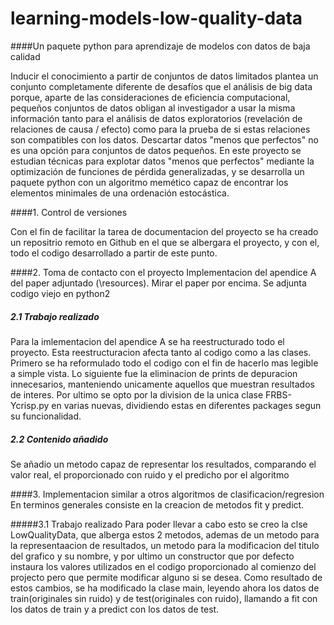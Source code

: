 # learning-models-low-quality-data
####Un paquete python para aprendizaje de modelos con datos de baja calidad 

Inducir el conocimiento a partir de conjuntos de datos limitados plantea un conjunto completamente diferente de desafíos
que el análisis de big data porque, aparte de las consideraciones de eficiencia computacional, pequeños conjuntos de 
datos obligan al investigador a usar la misma información tanto para el análisis de datos exploratorios (revelación de 
relaciones de causa / efecto) como para la prueba de si estas relaciones son compatibles con los datos. Descartar datos
"menos que perfectos" no es una opción para conjuntos de datos pequeños. En este proyecto se estudian técnicas para
explotar datos "menos que perfectos" mediante la optimización de funciones de pérdida generalizadas, y se desarrolla 
un paquete python con un algoritmo memético capaz de encontrar los elementos minimales de una ordenación estocástica.

####1. Control de versiones

Con el fin de facilitar la tarea de documentacion del proyecto se ha creado un repositrio remoto en Github en el que se
albergara el proyecto, y con el, todo el codigo desarrollado a partir de este punto. 

####2. Toma de contacto con el proyecto
Implementacion del apendice A del paper adjuntado (\resources). Mirar el paper por encima. Se adjunta codigo  viejo en python2

#####  2.1 Trabajo realizado
Para la imlementacion del apendice A se ha reestructurado todo el proyecto. Esta reestructuracion
afecta tanto al codigo como a las clases. Primero se ha reformulado todo el codigo con el fin de hacerlo
mas legible a simple vista. Lo siguiente fue la eliminacion de prints de depuracion innecesarios, manteniendo unicamente
aquellos que muestran resultados de interes. Por ultimo se opto por la division de la unica clase FRBS-Ycrisp.py en varias nuevas,
dividiendo estas en diferentes packages segun su funcionalidad. 

#####  2.2 Contenido añadido
Se añadio un metodo capaz de representar los resultados, comparando el valor real, el proporcionado con ruido y el predicho 
por el algoritmo

####3. Implementacion similar a otros algoritmos de clasificacion/regresion
En terminos generales consiste en la creacion de metodos fit y predict. 

#####3.1 Trabajo realizado
Para poder llevar a cabo esto se creo la clse LowQualityData, 
que alberga estos 2 metodos, ademas de un metodo para la representaacion de resultados, un metodo para la modificacion del titulo 
del grafico y su nombre, y por ultimo un constructor que por defecto instaura los valores utilizados en el codigo proporcionado 
al comienzo del projecto pero que permite modificar alguno si se desea. Como resultado de estos cambios, se ha modificado 
la clase main, leyendo ahora los datos de train(originales sin ruido) y de test(originales con ruido), llamando a fit con los 
datos de train y a predict con los datos de test.